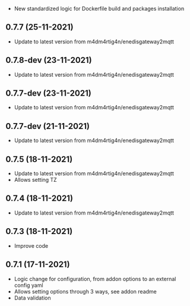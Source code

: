- New standardized logic for Dockerfile build and packages installation

## 0.7.7 (25-11-2021)
- Update to latest version from m4dm4rtig4n/enedisgateway2mqtt

## 0.7.8-dev (23-11-2021)
- Update to latest version from m4dm4rtig4n/enedisgateway2mqtt

## 0.7.7-dev (23-11-2021)
- Update to latest version from m4dm4rtig4n/enedisgateway2mqtt

## 0.7.7-dev (21-11-2021)
- Update to latest version from m4dm4rtig4n/enedisgateway2mqtt

## 0.7.5 (18-11-2021)
- Update to latest version from m4dm4rtig4n/enedisgateway2mqtt
- Allows setting TZ

## 0.7.4 (18-11-2021)
- Update to latest version from m4dm4rtig4n/enedisgateway2mqtt
## 0.7.3 (18-11-2021)
- Improve code

## 0.7.1 (17-11-2021)
- Logic change for configuration, from addon options to an external config yaml
- Allows setting options through 3 ways, see addon readme
- Data validation
